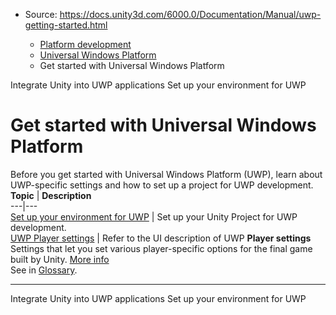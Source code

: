 * Source: https://docs.unity3d.com/6000.0/Documentation/Manual/uwp-getting-started.html

  * [Platform development ](https://docs.unity3d.com/6000.0/Documentation/Manual/PlatformSpecific.html)
  * [Universal Windows Platform](https://docs.unity3d.com/6000.0/Documentation/Manual/WindowsStore.html)
  * Get started with Universal Windows Platform


[](https://docs.unity3d.com/6000.0/Documentation/Manual/UnityasaLibrary-UWP.html)
Integrate Unity into UWP applications
[](https://docs.unity3d.com/6000.0/Documentation/Manual/uwp-environment-setup.html)
Set up your environment for UWP
# Get started with Universal Windows Platform
Before you get started with Universal Windows Platform (UWP), learn about UWP-specific settings and how to set up a project for UWP development.
**Topic** | **Description**  
---|---  
[Set up your environment for UWP](https://docs.unity3d.com/6000.0/Documentation/Manual/uwp-environment-setup.html) | Set up your Unity Project for UWP development.  
[UWP Player settings](https://docs.unity3d.com/6000.0/Documentation/Manual/class-PlayerSettingsWSA.html) | Refer to the UI description of UWP **Player settings** Settings that let you set various player-specific options for the final game built by Unity. [More info](https://docs.unity3d.com/6000.0/Documentation/Manual/class-PlayerSettings.html)  
See in [Glossary](https://docs.unity3d.com/6000.0/Documentation/Manual/Glossary.html#PlayerSettings).  
* * *
[](https://docs.unity3d.com/6000.0/Documentation/Manual/UnityasaLibrary-UWP.html)
Integrate Unity into UWP applications
[](https://docs.unity3d.com/6000.0/Documentation/Manual/uwp-environment-setup.html)
Set up your environment for UWP
